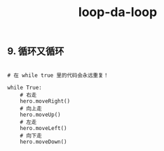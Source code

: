 ﻿---
layout: default
title: loop-da-loop
---
## 9. 循环又循环
```

# 在 while true 里的代码会永远重复！

while True:
    # 右走
    hero.moveRight()
    # 向上走
    hero.moveUp()
    # 左走
    hero.moveLeft()
    # 向下走
    hero.moveDown()

```
